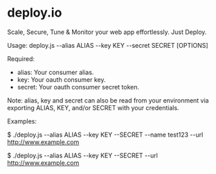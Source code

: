 deploy.io
=========

Scale, Secure, Tune &amp; Monitor your web app effortlessly. Just Deploy.

Usage: deploy.js --alias ALIAS --key KEY --secret SECRET [OPTIONS]

Required:
 - alias:  Your consumer alias.
 - key:    Your oauth consumer key.
 - secret: Your oauth consumer secret token.

Note:
  alias, key and secret can also be read from your environment
  via exporting ALIAS, KEY, and/or SECRET with your credentials.

Examples:

$ ./deploy.js --alias ALIAS --key KEY --SECRET --name test123 --url http://www.example.com

$ ./deploy.js --alias ALIAS --key KEY --SECRET --url http://www.example.com
